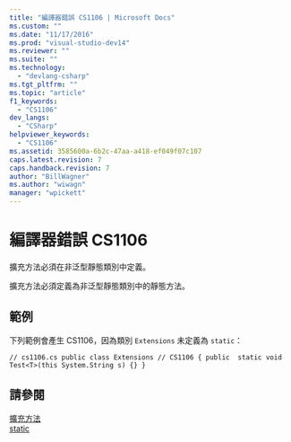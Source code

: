 ```yaml
---
title: "編譯器錯誤 CS1106 | Microsoft Docs"
ms.custom: ""
ms.date: "11/17/2016"
ms.prod: "visual-studio-dev14"
ms.reviewer: ""
ms.suite: ""
ms.technology: 
  - "devlang-csharp"
ms.tgt_pltfrm: ""
ms.topic: "article"
f1_keywords: 
  - "CS1106"
dev_langs: 
  - "CSharp"
helpviewer_keywords: 
  - "CS1106"
ms.assetid: 3585600a-6b2c-47aa-a418-ef049f07c107
caps.latest.revision: 7
caps.handback.revision: 7
author: "BillWagner"
ms.author: "wiwagn"
manager: "wpickett"
---
```

# 編譯器錯誤 CS1106
擴充方法必須在非泛型靜態類別中定義。  
  
 擴充方法必須定義為非泛型靜態類別中的靜態方法。  
  
## 範例  
 下列範例會產生 CS1106，因為類別 `Extensions` 未定義為 `static`：  
  
```  
// cs1106.cs public class Extensions // CS1106 { public  static void Test<T>(this System.String s) {} }  
```  
  
## 請參閱  
 [擴充方法](/dotnet/csharp/programming-guide/classes-and-structs/extension-methods)   
 [static](/dotnet/csharp/language-reference/keywords/static)